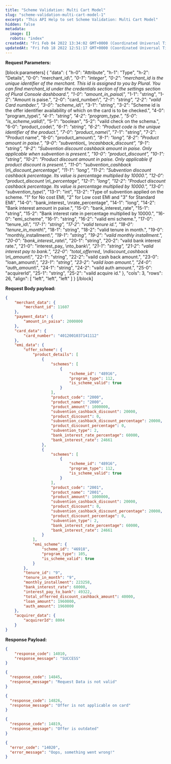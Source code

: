 ```yaml
---
title: "Scheme Validation: Multi Cart Model"
slug: "scheme-validation-multi-cart-model-1"
excerpt: "This API Help to set Scheme Validation: Multi Cart Model"
hidden: false
metadata: 
  image: []
  robots: "index"
createdAt: "Fri Feb 04 2022 13:34:02 GMT+0000 (Coordinated Universal Time)"
updatedAt: "Fri Feb 18 2022 12:51:17 GMT+0000 (Coordinated Universal Time)"
---
```

**Request Parameters:** 

[block:parameters]
{
  "data": {
    "h-0": "Attribute",
    "h-1": "Type",
    "h-2": "Details",
    "0-0": "merchant_id\\*",
    "0-1": "integer",
    "0-2": "merchant_id is the unique identifier of the merchant. This id is assigned to you by Plural. You can find merchant_id under the credentials section of the settings section of Plural Console dashboard.",
    "1-0": "amount_in_paisa\\*",
    "1-1": "string",
    "1-2": "Amount is paise.",
    "2-0": "card_number\\*",
    "2-1": "string",
    "2-2": "vaild Card numbder.",
    "3-0": "scheme_id\\*",
    "3-1": "string",
    "3-2": "Scheme id is the offer identifier availability of which on the card is to be checked.",
    "4-0": "program_type\\*",
    "4-1": "string",
    "4-2": "program_type.",
    "5-0": "is_scheme_valid\\*",
    "5-1": "boolean",
    "5-2": "vaild check on the schema.",
    "6-0": "product_code\\*",
    "6-1": "string",
    "6-2": "Product code is the unique identifier of the product.",
    "7-0": "product_name\\*",
    "7-1": "string",
    "7-2": "Product name",
    "8-0": "product_amount\\*",
    "8-1": "long",
    "8-2": "Product amount in paise.",
    "9-0": "subvention\\_  \ncashback_discount",
    "9-1": "string",
    "9-2": "Subvention discount cashback amount in paise. Only applicable when subvention is present.",
    "10-0": "product_discount",
    "10-1": "string",
    "10-2": "Product discount amount in paise. Only applicable if product discount is present.",
    "11-0": "subvention_cashback  \n\\_discount_percentage",
    "11-1": "long",
    "11-2": "Subvention discount cashback percentage. Its value is percentage multiplied by 10000.",
    "12-0": "product_discount  \n\\_percentage",
    "12-1": "long",
    "12-2": "Product discount cashback percentage. Its value is percentage multiplied by 10000.",
    "13-0": "subvention_type\\*",
    "13-1": "int",
    "13-2": "Type of subvention applied on the scheme. \"1\" for No cost EMI, \"2\" for Low cost EMI and \"3\" for Standard EMI",
    "14-0": "bank_interest_  \nrate_percentage",
    "14-1": "long",
    "14-2": "Bank interest amount in paise.",
    "15-0": "bank_interest_rate",
    "15-1": "string",
    "15-2": "Bank interest rate in percentage multiplied by 10000.",
    "16-0": "emi_scheme",
    "16-1": "string",
    "16-2": "valid emi scheme.",
    "17-0": "tenure_id\\*",
    "17-1": "string",
    "17-2": "valid tenure id.",
    "18-0": "tenure_in_month\\*",
    "18-1": "string",
    "18-2": "valid tenure in month.",
    "19-0": "monthly_installment\\*",
    "19-1": "string",
    "19-2": "vaild monthly installment.",
    "20-0": "bank_interest_rate\\*",
    "20-1": "string",
    "20-2": "vaild bank interest rate.",
    "21-0": "interest_pay_  \nto_bank\\*",
    "21-1": "string",
    "21-2": "valid interest pay to bank.",
    "22-0": "total_offerred_  \ndiscount_cashback  \n\\_amount\\*",
    "22-1": "string",
    "22-2": "vaild cash back amount.",
    "23-0": "loan_amount\\*",
    "23-1": "string",
    "23-2": "vaild loan amount.",
    "24-0": "auth_amount\\*",
    "24-1": "string",
    "24-2": "vaild auth amount.",
    "25-0": "acquirerId",
    "25-1": "string",
    "25-2": "vaild acquire id."
  },
  "cols": 3,
  "rows": 26,
  "align": [
    "left",
    "left",
    "left"
  ]
}
[/block]


**Request Body payload:** 

```json JSON
{
    "merchant_data": {
        "merchant_id": 11607
    },
    "payment_data": {
        "amount_in_paisa": 2000000
    },
    "card_data": {
        "card_number": "4012001037141112"
    },
    "emi_data": {
        "offer_scheme": {
            "product_details": [
                {
                    "schemes": [
                        {
                            "scheme_id": "48916",
                            "program_type": 112,
                            "is_scheme_valid": true
                        }
                    ],
                    "product_code": "2000",
                    "product_name": "2000",
                    "product_amount": 1000000,
                    "subvention_cashback_discount": 20000,
                    "product_discount": 0,
                    "subvention_cashback_discount_percentage": 20000,
                    "product_discount_percentage": 0,
                    "subvention_type": 2,
                    "bank_interest_rate_percentage": 60000,
                    "bank_interest_rate": 24661
                },
                {
                    "schemes": [
                        {
                            "scheme_id": "48916",
                            "program_type": 112,
                            "is_scheme_valid": true
                        }
                    ],
                    "product_code": "2001",
                    "product_name": "2001",
                    "product_amount": 1000000,
                    "subvention_cashback_discount": 20000,
                    "product_discount": 0,
                    "subvention_cashback_discount_percentage": 20000,
                    "product_discount_percentage": 0,
                    "subvention_type": 2,
                    "bank_interest_rate_percentage": 60000,
                    "bank_interest_rate": 24661
                }
            ],
            "emi_scheme": {
                "scheme_id": "46918",
                "program_type": 105,
                "is_scheme_valid": true
            }
        },
        "tenure_id": "9",
        "tenure_in_month": "9",
        "monthly_installment": 223258,
        "bank_interest_rate": 60000,
        "interest_pay_to_bank": 49322,
        "total_offerred_discount_cashback_amount": 40000,
        "loan_amount": 1960000,
        "auth_amount": 1960000
    },
    "acquirer_data": {
        "acquirerId": 8004
    }
}
```

**Response Payload:** 

```json 200 Success
{
    "response_code": 14010,
    "response_message": "SUCCESS"
}
```
```json 400 Bad Request
{
  "response_code": 14845,
  "response_message": "Request Data is not valid"
}

{
  "response_code": 14826,
  "response_message": "Offer is not applicable on card"
}

{
  "response_code": 14819,
  "response_message": "Offer is outdated"
}
```
```json 500 Internal Server Error
{
  "error_code": "14020",
  "error_message": "Oops, something went wrong!"
}
```
